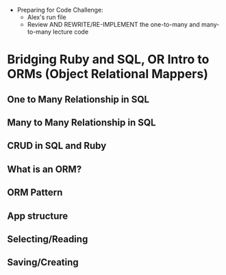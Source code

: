 - Preparing for Code Challenge:
  - Alex's run file
  - Review AND REWRITE/RE-IMPLEMENT the one-to-many and many-to-many lecture code

# Bridging Ruby and SQL, OR Intro to ORMs (Object Relational Mappers)

## One to Many Relationship in SQL

## Many to Many Relationship in SQL

## CRUD in SQL and Ruby

## What is an ORM?

## ORM Pattern

## App structure

## Selecting/Reading

## Saving/Creating
